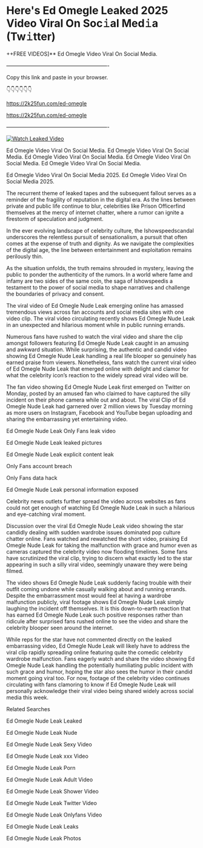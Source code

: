 # Here's Ed Omegle Leaked 2025 Video Viral On Soc𝚒al Med𝚒a (Tw𝚒tter)

++FREE VIDEOS]** Ed Omegle Video Viral On Social Media.

———————————————————-

Copy this link and paste in your browser.

👇👇👇👇👇👇

https://2k25fun.com/ed-omegle

https://2k25fun.com/ed-omegle

———————————————————-

[![Watch Leaked Video](https://miro.medium.com/v2/resize:fit:828/format:webp/1*cilzJN44JGOrTw9NJCrNHA.gif "Watch Leaked Video")](https://2k25fun.com/ed-omegle)

Ed Omegle Video Viral On Social Media. Ed Omegle Video Viral On Social Media. Ed Omegle Video Viral On Social Media. Ed Omegle Video Viral On Social Media. Ed Omegle Video Viral On Social Media.

Ed Omegle Video Viral On Social Media 2025. Ed Omegle Video Viral On Social Media 2025.

The recurrent theme of leaked tapes and the subsequent fallout serves as a reminder of the fragility of reputation in the digital era. As the lines between private and public life continue to blur, celebrities like Prison Officerfind themselves at the mercy of internet chatter, where a rumor can ignite a firestorm of speculation and judgment.

In the ever evolving landscape of celebrity culture, the Ishowspeedscandal underscores the relentless pursuit of sensationalism, a pursuit that often comes at the expense of truth and dignity. As we navigate the complexities of the digital age, the line between entertainment and exploitation remains perilously thin.

As the situation unfolds, the truth remains shrouded in mystery, leaving the public to ponder the authenticity of the rumors. In a world where fame and infamy are two sides of the same coin, the saga of Ishowspeedis a testament to the power of social media to shape narratives and challenge the boundaries of privacy and consent.

The viral video of Ed Omegle Nude Leak emerging online has amassed tremendous views across fan accounts and social media sites with one video clip. The viral video circulating recently shows Ed Omegle Nude Leak in an unexpected and hilarious moment while in public running errands.

Numerous fans have rushed to watch the viral video and share the clip amongst followers featuring Ed Omegle Nude Leak caught in an amusing and awkward situation. While surprising, the authentic and candid video showing Ed Omegle Nude Leak handling a real life blooper so genuinely has earned praise from viewers. Nonetheless, fans watch the current viral video of Ed Omegle Nude Leak that emerged online with delight and clamor for what the celebrity icon’s reaction to the widely spread viral video will be.

The fan video showing Ed Omegle Nude Leak first emerged on Twitter on Monday, posted by an amused fan who claimed to have captured the silly incident on their phone camera while out and about. The viral Clip of Ed Omegle Nude Leak had garnered over 2 million views by Tuesday morning as more users on Instagram, Facebook and YouTube began uploading and sharing the embarrassing yet entertaining video.

Ed Omegle Nude Leak Only Fans leak video

Ed Omegle Nude Leak leaked pictures

Ed Omegle Nude Leak explicit content leak

Only Fans account breach

Only Fans data hack

Ed Omegle Nude Leak personal information exposed

Celebrity news outlets further spread the video across websites as fans could not get enough of watching Ed Omegle Nude Leak in such a hilarious and eye-catching viral moment.

Discussion over the viral Ed Omegle Nude Leak video showing the star candidly dealing with sudden wardrobe issues dominated pop culture chatter online. Fans watched and rewatched the short video, praising Ed Omegle Nude Leak for taking the malfunction with grace and humor even as cameras captured the celebrity video now flooding timelines. Some fans have scrutinized the viral clip, trying to discern what exactly led to the star appearing in such a silly viral video, seemingly unaware they were being filmed.

The video shows Ed Omegle Nude Leak suddenly facing trouble with their outfit coming undone while casually walking about and running errands. Despite the embarrassment most would feel at having a wardrobe malfunction publicly, viral footage shows Ed Omegle Nude Leak simply laughing the incident off themselves. It is this down-to-earth reaction that has earned Ed Omegle Nude Leak such positive responses rather than ridicule after surprised fans rushed online to see the video and share the celebrity blooper seen around the internet.

While reps for the star have not commented directly on the leaked embarrassing video, Ed Omegle Nude Leak will likely have to address the viral clip rapidly spreading online featuring quite the comedic celebrity wardrobe malfunction. Fans eagerly watch and share the video showing Ed Omegle Nude Leak handling the potentially humiliating public incident with such grace and humor, hoping the star also sees the humor in their candid moment going viral too. For now, footage of the celebrity video continues circulating with fans clamoring to know if Ed Omegle Nude Leak will personally acknowledge their viral video being shared widely across social media this week.

Related Searches

Ed Omegle Nude Leak Leaked

Ed Omegle Nude Leak Nude

Ed Omegle Nude Leak Sexy Video

Ed Omegle Nude Leak xxx Video

Ed Omegle Nude Leak Porn

Ed Omegle Nude Leak Adult Video

Ed Omegle Nude Leak Shower Video

Ed Omegle Nude Leak Twitter Video

Ed Omegle Nude Leak Onlyfans Video

Ed Omegle Nude Leak Leaks

Ed Omegle Nude Leak Photos